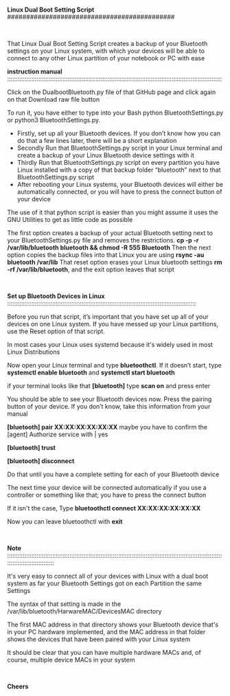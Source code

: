 <br />

**Linux Dual Boot Setting Script** ############################################

<br />
<p />
That Linux Dual Boot Setting Script creates a backup of your Bluetooth settings on your Linux system, with which your devices will be able to connect to any other Linux partition of your notebook or PC with ease
<p />

**instruction manual** ::::::::::::::::::::::::::::::::::::::::::::::::::::::::::::::::::::::::::::::::::::::::::::::::::::::::::::::::::::::::::::
<p>
Click on the DualbootBluetooth.py file of that GitHub page and click again on that Download raw file button

To run it, you have either to type into your Bash python BluetoothSettings.py or python3 BluetoothSettings.py. 
<p />

- Firstly, set up all your Bluetooth devices. If you don’t know how you can do that a few lines later, there will be a short explanation
- Secondly Run that BluetoothSettings.py script in your Linux terminal and create a backup of your Linux Bluetooth device settings with it 
- Thirdly Run that BluetoothSettings.py script on every partition you have Linux installed with a copy of that backup folder “bluetooth” next to that BluetoothSettings.py script
- After rebooting your Linux systems, your Bluetooth devices will either be automatically connected, or you will have to press the connect button of your device 

<p >
The use of it that python script is easier than you might assume it uses the GNU Utilities to get as little code as possible


The first option creates a backup of your actual Bluetooth setting next to your BluetoothSettings.py file and removes the restrictions. **cp -p -r /var/lib/bluetooth bluetooth && chmod -R 555 Bluetooth** 
Then the next option copies the backup files into that Linux you are using **rsync -au bluetooth /var/lib** That reset option erases your Linux bluetooth settings **rm -rf /var/lib/bluetooth**, and the exit option leaves that script 
<p />
<br />

**Set up Bluetooth Devices in Linux** :::::::::::::::::::::::::::::::::::::::::::::::::::::::::::::::::::::::::::::::::::::::::::::::::::::::::::::

<p >
Before you run that script, it’s important that you have set up all of your devices on one Linux system. If you have messed up your Linux partitions, use the Reset option of that script.

In most cases your Linux uses systemd because it's widely used in most Linux Distributions

Now open your Linux terminal and type **bluetoothctl**. If it doesn’t start, type **systemctl enable bluetooth** and **systemctl start bluetooth**

if your terminal looks like that **[bluetooth]** type **scan on** and press enter

You should be able to see your Bluetooth devices now. Press the pairing button of your device. If you don’t know, take this information from your manual

**[bluetooth] pair XX:XX:XX:XX:XX:XX** 
maybe you have to confirm the [agent] Authorize service with | yes

**[bluetooth] trust**

**[bluetooth] disconnect**

Do that until you have a complete setting for each of your Bluetooth device

The next time your device will be connected automatically if you use a controller or something like that; you have to press the connect button

If it isn't the case, Type **bluetoothctl connect XX:XX:XX:XX:XX:XX**

Now you can leave bluetoothctl with **exit**
<p />
<br />

**Note** :::::::::::::::::::::::::::::::::::::::::::::::::::::::::::::::::::::::::::::::::::::::::::::::::::::::::::::::::::::::::::::::::::::::::::::::::::::::

<p >
It's very easy to connect all of your devices with Linux with a dual boot system as far your Bluetooth Settings got on each Partition the same Settings

The syntax of that setting is made in the /var/lib/bluetooth/HarwareMAC/DevicesMAC directory

The first MAC address in that directory shows your Bluetooth device that's in your PC hardware implemented, and the MAC address in that folder shows the devices that have been paired with your Linux system

It should be clear that you can have multiple hardware MACs and, of course, multiple device MACs in your system
<p />
<br />
  
**Cheers**


